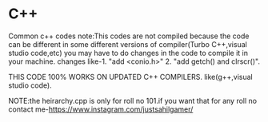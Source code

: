 # C++
Common c++ codes
note:This codes are not compiled because the code can be different in some different versions of compiler(Turbo C++,visual studio code,etc)
you may have to do changes in the code to compile it in your machine. 
changes like-1. "add <conio.h>"
             2. "add getch() and clrscr()".
			 
THIS CODE 100% WORKS ON UPDATED C++ COMPILERS. like(g++,visual studio code).


NOTE:the heirarchy.cpp is only for roll no 101.if you want that for any roll no contact me-https://www.instagram.com/justsahilgamer/
